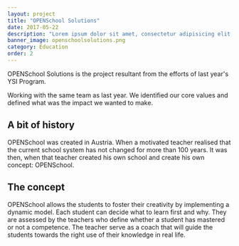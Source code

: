 ```yaml
---
layout: project
title: "OPENSchool Solutions"
date: 2017-05-22
description: "Lorem ipsum dolor sit amet, consectetur adipisicing elit, sed do eiusmod tempor incididunt ut labore et dolore magna aliqua Ut enim..."
banner_image: openschoolsolutions.png
category: Education
order: 2
---
```

OPENSchool Solutions is the project resultant from the efforts of last year's YSI Program.

Working with the same team as last year. We identified our core values and defined what was the impact we wanted to make.

## A bit of history
OPENSchool was created in Austria. When a motivated teacher realised that the current school system has not changed for more than 100 years. It was then, when that teacher created his own school and create his own concept: OPENSchool.

## The concept
OPENSchool allows the students to foster their creativity by implementing a dynamic model. Each student can decide what to learn first and why. They are assessed by the teachers who define whether a student has mastered or not a competence. The teacher serve as a coach that will guide the students towards the right use of their knowledge in real life.
